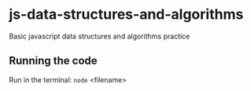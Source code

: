 # js-data-structures-and-algorithms
Basic javascript data structures and algorithms practice
## Running the code
Run in the terminal: `node` \<filename>
